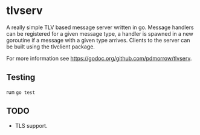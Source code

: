 # tlvserv

A really simple TLV based message server written in go. Message handlers can be registered for a given message type, a handler is spawned in a new goroutine if a message with a given type arrives. Clients to the server can be built using the tlvclient package.

For more information see https://godoc.org/github.com/pdmorrow/tlvserv.

## Testing

run `go test`


## TODO

* TLS support.

